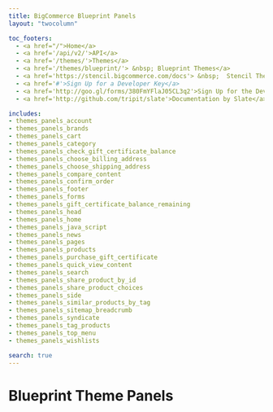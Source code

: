 ```yaml
---
title: BigCommerce Blueprint Panels
layout: "twocolumn"

toc_footers:
  - <a href="/">Home</a>
  - <a href='/api/v2/'>API</a>
  - <a href='/themes/'>Themes</a>
  - <a href='/themes/blueprint/'> &nbsp; Blueprint Themes</a>
  - <a href='https://stencil.bigcommerce.com/docs'> &nbsp;  Stencil Themes</a>
  - <a href='#'>Sign Up for a Developer Key</a>
  - <a href='http://goo.gl/forms/380FmYFlaJ05CL3q2'>Sign Up for the Developer Newsletter</a>
  - <a href='http://github.com/tripit/slate'>Documentation by Slate</a>

includes:
- themes_panels_account
- themes_panels_brands
- themes_panels_cart
- themes_panels_category
- themes_panels_check_gift_certificate_balance
- themes_panels_choose_billing_address
- themes_panels_choose_shipping_address
- themes_panels_compare_content
- themes_panels_confirm_order
- themes_panels_footer
- themes_panels_forms
- themes_panels_gift_certificate_balance_remaining
- themes_panels_head
- themes_panels_home
- themes_panels_java_script
- themes_panels_news
- themes_panels_pages
- themes_panels_products
- themes_panels_purchase_gift_certificate
- themes_panels_quick_view_content
- themes_panels_search
- themes_panels_share_product_by_id
- themes_panels_share_product_choices
- themes_panels_side
- themes_panels_similar_products_by_tag
- themes_panels_sitemap_breadcrumb
- themes_panels_syndicate
- themes_panels_tag_products
- themes_panels_top_menu
- themes_panels_wishlists

search: true
---
```


# Blueprint Theme Panels
